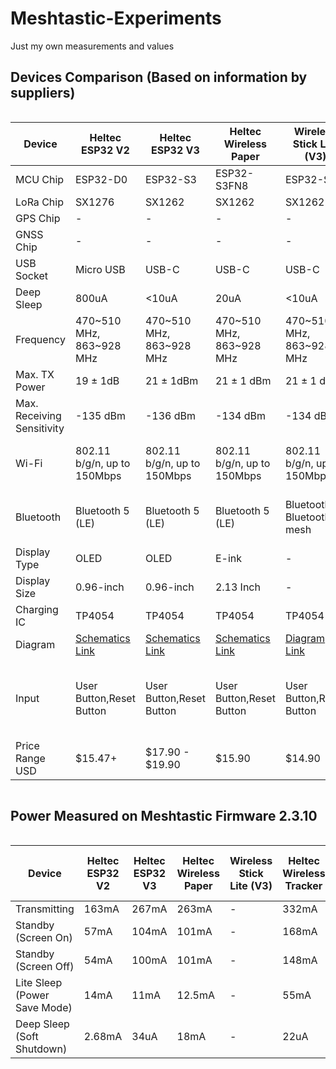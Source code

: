# Meshtastic-Experiments
Just my own measurements and values

## Devices Comparison (Based on information by suppliers)

<div style="overflow-x: auto;">
  <table>
    <thead>
      <tr>
        <th>Device</th>
        <th>Heltec ESP32 V2</th>
        <th>Heltec ESP32 V3</th>
        <th>Heltec Wireless Paper</th>
        <th>Wireless Stick Lite (V3)</th>
        <th>Heltec Wireless Tracker</th>
        <th>Heltec Capsule Sensor V3</th>
        <th>T-Deck</th>
        <th>RAK nRF52840</th>
      </tr>
    </thead>
    <tbody>
      <tr>
        <td>MCU Chip</td>
        <td>ESP32-D0</td>
        <td>ESP32-S3</td>
        <td>ESP32-S3FN8</td>
        <td>ESP32-S3</td>
        <td>ESP32-S3FN8</td>
        <td>ESP32-S3FN8</td>
        <td>ESP32-S3FN16R8</td>
        <td>RAK4631</td>
      </tr>
      <tr>
        <td>LoRa Chip</td>
        <td>SX1276</td>
        <td>SX1262</td>
        <td>SX1262</td>
        <td>SX1262</td>
        <td>SX1262</td>
        <td>SX1262</td>
        <td>SX1262</td>
        <td>SX1262</td>
      </tr>
      <tr>
        <td>GPS Chip</td>
        <td>-</td>
        <td>-</td>
        <td>-</td>
        <td>-</td>
        <td>UC6580</td>
        <td>-</td>
        <td>-</td>
        <td>-</td>
      </tr>
      <tr>
        <td>GNSS Chip</td>
        <td>-</td>
        <td>-</td>
        <td>-</td>
        <td>-</td>
        <td>-</td>
        <td>L76k</td>
        <td>-</td>
        <td>-</td>
      </tr>
      <tr>
        <td>USB Socket</td>
        <td>Micro USB</td>
        <td>USB-C</td>
        <td>USB-C</td>
        <td>USB-C</td>
        <td>USB-C</td>
        <td>Wireless Boot</td>
        <td>USB-C</td>
        <td>USB-C</td>
      </tr>
      <tr>
        <td>Deep Sleep</td>
        <td>800uA</td>
        <td>&lt;10uA</td>
        <td>20uA</td>
        <td>&lt;10uA</td>
        <td>15μA</td>
        <td>25μA</td>
        <td>-</td>
        <td>-</td>
      </tr>
      <tr>
        <td>Frequency</td>
        <td>470~510 MHz, 863~928 MHz</td>
        <td>470~510 MHz, 863~928 MHz</td>
        <td>470~510 MHz, 863~928 MHz</td>
        <td>470~510 MHz, 863~928 MHz</td>
        <td>470~510 MHz, 863~928 MHz</td>
        <td>470~510 MHz, 863~928 MHz</td>
        <td>470~510 MHz, 863~928 MHz</td>
        <td>470~510 MHz, 863~928 MHz</td>
      </tr>
      <tr>
        <td>Max. TX Power</td>
        <td>19 ± 1dB</td>
        <td>21 ± 1dBm</td>
        <td>21 ± 1 dBm</td>
        <td>21 ± 1 dBm</td>
        <td>21 ± 1 dBm</td>
        <td>21 ± 1dBm</td>
        <td>22 ± 1dBm</td>
        <td>-</td>
      </tr>
      <tr>
        <td>Max. Receiving Sensitivity</td>
        <td>-135 dBm</td>
        <td>-136 dBm</td>
        <td>-134 dBm</td>
        <td>-134 dBm</td>
        <td>-137dBm</td>
        <td>-135dBm</td>
        <td>-</td>
        <td>-</td>
      </tr>
      <tr>
        <td>Wi-Fi</td>
        <td>802.11 b/g/n, up to 150Mbps</td>
        <td>802.11 b/g/n, up to 150Mbps</td>
        <td>802.11 b/g/n, up to 150Mbps</td>
        <td>802.11 b/g/n, up to 150Mbps</td>
        <td>802.11 b/g/n, up to 150Mbps</td>
        <td>802.11 b/g/n, up to 150Mbps</td>
        <td>802.11 b/g/n, up to 150Mbps</td>
        <td>-</td>
      </tr>
      <tr>
        <td>Bluetooth</td>
        <td>Bluetooth 5 (LE)</td>
        <td>Bluetooth 5 (LE)</td>
        <td>Bluetooth 5 (LE)</td>
        <td>Bluetooth 5, Bluetooth mesh</td>
        <td>Bluetooth 5 (LE), Bluetooth mesh</td>
        <td>Bluetooth 5 (LE), Bluetooth mesh</td>
        <td>Bluetooth 5 (LE)</td>
        <td>Bluetooth 5 (LE)</td>
      </tr>
      <tr>
        <td>Display Type</td>
        <td>OLED</td>
        <td>OLED</td>
        <td>E-ink</td>
        <td>-</td>
        <td>TFT</td>
        <td>-</td>
        <td>LCD</td>
        <td>-</td>
      </tr>
      <tr>
        <td>Display Size</td>
        <td>0.96-inch</td>
        <td>0.96-inch</td>
        <td>2.13 Inch</td>
        <td>-</td>
        <td>0.96-inch</td>
        <td>-</td>
        <td>2.8 Inch</td>
        <td>-</td>
      </tr>
      <tr>
        <td>Charging IC</td>
        <td>TP4054</td>
        <td>TP4054</td>
        <td>TP4054</td>
        <td>TP4054</td>
        <td>TP4054</td>
        <td>TP4054</td>
        <td>TP4054</td>
        <td>-</td>
      </tr>
      <tr>
        <td>Diagram</td>
        <td><a href="#">Schematics Link</a></td>
        <td><a href="#">Schematics Link</a></td>
        <td><a href="#">Schematics Link</a></td>
        <td><a href="#">Diagram Link</a></td>
        <td><a href="#">Diagram Link</a></td>
        <td><a href="#">Diagram Link</a></td>
        <td>-</td>
        <td>-</td>
      </tr>
      <tr>
        <td>Input</td>
        <td>User Button,Reset Button</td>
        <td>User Button,Reset Button</td>
        <td>User Button,Reset Button</td>
        <td>User Button,Reset Button</td>
        <td>User Button,Reset Button</td>
        <td>User Button,Reset Button</td>
        <td>Touch Screen, Keyboard, trackball, Reset Button</td>
        <td>Reset Button</td>
      </tr>
      <tr>
        <td>Price Range USD</td>
        <td>$15.47+</td>
        <td>$17.90 - $19.90</td>
        <td>$15.90</td>
        <td>$14.90</td>
        <td>$19.90</td>
        <td>$25.99</td>
        <td>$52.66</td>
        <td>$36.97</td>
      </tr>
    </tbody>
  </table>
</div>

## Power Measured on Meshtastic Firmware 2.3.10

<div style="overflow-x: auto;">
  <table>
    <thead>
      <tr>
        <th>Device</th>
        <th>Heltec ESP32 V2</th>
        <th>Heltec ESP32 V3</th>
        <th>Heltec Wireless Paper</th>
        <th>Wireless Stick Lite (V3)</th>
        <th>Heltec Wireless Tracker</th>
        <th>Heltec Capsule Sensor V3</th>
        <th>T-Deck</th>
        <th>RAK nRF52840</th>
      </tr>
    </thead>
    <tbody>
      <tr>
        <td>Transmitting</td>
        <td>163mA</td>
        <td>267mA</td>
        <td>263mA</td>
        <td>-</td>
        <td>332mA</td>
        <td>-</td>
        <td>162mA</td>
        <td>88mA</td>
      </tr>
      <tr>
        <td>Standby (Screen On)</td>
        <td>57mA</td>
        <td>104mA</td>
        <td>101mA</td>
        <td>-</td>
        <td>168mA</td>
        <td>-</td>
        <td>138mA</td>
        <td>-</td>
      </tr>
      <tr>
        <td>Standby (Screen Off)</td>
        <td>54mA</td>
        <td>100mA</td>
        <td>101mA</td>
        <td>-</td>
        <td>148mA</td>
        <td>-</td>
        <td>113mA</td>
        <td>12mA</td>
      </tr>
      <tr>
        <td>Lite Sleep (Power Save Mode)</td>
        <td>14mA</td>
        <td>11mA</td>
        <td>12.5mA</td>
        <td>-</td>
        <td>55mA</td>
        <td>-</td>
        <td>29mA</td>
        <td>7mA</td>
      </tr>
      <tr>
        <td>Deep Sleep (Soft Shutdown)</td>
        <td>2.68mA</td>
        <td>34uA</td>
        <td>18mA</td>
        <td>-</td>
        <td>22uA</td>
        <td>-</td>
        <td>Has Power Switch</td>
        <td>-</td>
      </tr>
    </tbody>
  </table>
</div>
